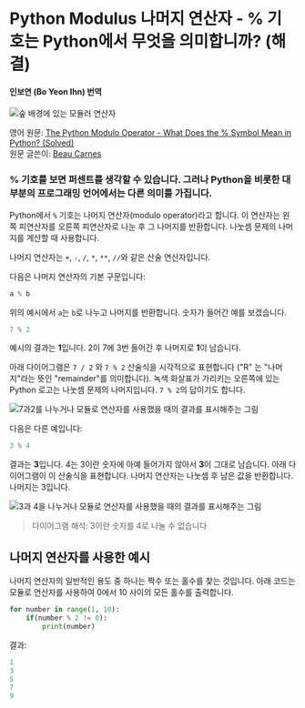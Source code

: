 # Python Modulus 나머지 연산자 - % 기호는 Python에서 무엇을 의미합니까? (해결)
#### 인보연 (Bo Yeon Ihn) 번역

![숲 배경에 있는 모듈러 연산자](https://www.freecodecamp.org/news/content/images/size/w2000/2020/01/python-modulo-image.jpg)

영어 원문: [The Python Modulo Operator - What Does the % Symbol Mean in Python? (Solved)](https://www.freecodecamp.org/news/the-python-modulo-operator-what-does-the-symbol-mean-in-python-solved/)   
원문 글쓴이: [Beau Carnes](https://www.freecodecamp.org/news/author/beau/)


### % 기호를 보면 퍼센트를 생각할 수 있습니다. 그러나 Python을 비롯한 대부분의 프로그래밍 언어에서는 다른 의미를 가집니다.


Python에서 `%` 기호는 나머지 연산자(modulo operator)라고 합니다. 이 연산자는 왼쪽 피연산자를 오른쪽 피연산자로 나눈 후 그 나머지를 반환합니다. 나눗셈 문제의 나머지를 계산할 때 사용합니다. 

나머지 연산자는 `+`, `-`, `/`, `*`, `**`, `//`와 같은 산술 연산자입니다.    

다음은 나머지 연산자의 기본 구문입니다:    

``` python
a % b 
```

위의 예시에서 `a`는 `b`로 나누고 나머지를 반환합니다. 숫자가 들어간 예를 보겠습니다.

```python
7 % 2
```

예시의 결과는 <strong>1</strong>입니다. 2이 7에 3번 들어간 후 나머지로 <strong>1</strong>이 남습니다. 


아래 다이어그램은  `7 / 2` 와 `7 % 2` 산술식을 시각적으로 표현합니다 ("R" 는 "나머지"라는 뜻인 "remainder"를  의미합니다). 녹색 화살표가 가리키는 오른쪽에 있는 Python 로고는 나눗셈 문제의 나머지입니다. `7 % 2`의 답이기도 합니다. 

![7과2를 나누거나 모듈로 연산자를 사용했을 때의 결과를 표시해주는 그림](https://www.freecodecamp.org/news/content/images/2019/09/image-196.png)

다음은 다른 예입니다:

```python
3 % 4
```

결과는 <strong>3</strong>입니다. 4는 3이란 숫자에 아예 들어가지 않아서 <strong>3</strong>이 그대로 남습니다. 아래 다이어그램이 이 산술식을 표현합니다. 나머지 연산자는 나눗셈 후 남은 값을 반환합니다. 나머지는 3입니다. 

![3과 4을 나누거나 모듈로 연산자를 사용했을 때의 결과를 표시해주는 그림](https://www.freecodecamp.org/news/content/images/2019/09/image-197.png)
> 다이어그램 해석: 3이란 숫자를 4로 나눌 수 없습니다 


## 나머지 연산자를 사용한 예시

나머지 연산자의 일반적인 용도 중 하나는 짝수 또는 홀수를 찾는 것입니다. 아래 코드는 모듈로 연산자를 사용하여 0에서 10 사이의 모든 홀수를 출력합니다.


```python
for number in range(1, 10):
    if(number % 2 != 0):
        print(number)
```

결과: 

```python
1
3
5
7
9
```

